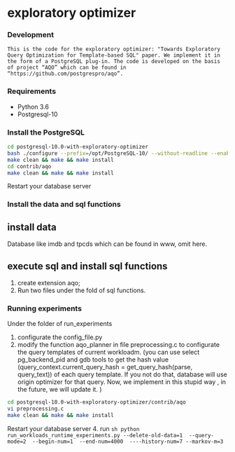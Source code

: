 # exploratory optimizer


### Development
    This is the code for the exploratory optimizer: "Towards Exploratory Query Optimization for Template-based SQL" paper. We implement it in the form of a PostgreSQL plug-in. The code is developed on the basis of project “AQO” which can be found in “https://github.com/postgrespro/aqo”.

### Requirements
- Python 3.6
- Postgresql-10

### Install the PostgreSQL
```sh
cd postgresql-10.0-with-exploratory-optimizer
bash ./configure --prefix=/opt/PostgreSQL-10/ --without-readline --enable-debug CFLAGS='-O0 -g'
make clean && make && make install 
cd contrib/aqo                                               
make clean && make && make install 
```
Restart your database server
### Install the data and sql functions
## install data
Database like imdb and tpcds which can be found in www, omit here.
## execute sql and install sql functions
1. create extension aqo;
2. Run two files under the fold of sql functions.
### Running experiments 
Under the folder of run_experiments
1. configurate the config_file.py
2. modify the function aqo_planner in file preprocessing.c to configurate the query templates of current workloadm. (you can use select pg_backend_pid and gdb tools to get the hash value (query_context.current_query_hash = get_query_hash(parse, query_text)) of each query template. If you not do that, database will use origin optimizer for that query. Now, we implement in this stupid way , in the future, we will update it. )
```sh
cd postgresql-10.0-with-exploratory-optimizer/contrib/aqo   
vi preprocessing.c                                              
make clean && make && make install 
```
Restart your database server
4. run
    ```sh
     python run_workloads_runtime_experiments.py --delete-old-data=1  --query-mode=2  --begin-num=1  --end-num=4000  ----history-num=7 --markov-m=3
    ```

